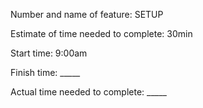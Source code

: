 Number and name of feature: SETUP

Estimate of time needed to complete: 30min

Start time: 9:00am

Finish time: _____

Actual time needed to complete: _____